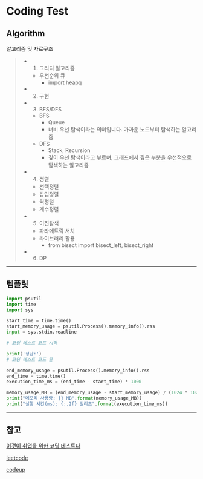 # Coding Test

## Algorithm

알고리즘 및 자료구조

> - 1. 그리디 알고리즘
>   - 우선순위 큐
>     - import heapq
>
> - 2. 구현
>
> - 3. BFS/DFS
>   - BFS
>     - Queue
>     - 너비 우선 탐색이라는 의미입니다. 가까운 노드부터 탐색하는 알고리즘
>   - DFS
>     - Stack, Recursion
>     - 깊이 우선 탐색이라고 부르며, 그래프에서 깊은 부분을 우선적으로 탐색하는 알고리즘
> 
> - 4. 정렬
>   - 선택정렬
>   - 삽입정렬
>   - 퀵정렬
>   - 계수정렬
>
> - 5. 이진탐색
>   - 파라메트릭 서치
>   - 라이브러리 활용
>     - from bisect import bisect_left, bisect_right
> 
> - 6. DP

---

## 템플릿

```python
import psutil
import time
import sys

start_time = time.time()
start_memory_usage = psutil.Process().memory_info().rss
input = sys.stdin.readline

# 코딩 테스트 코드 시작

print('정답:')
# 코딩 테스트 코드 끝

end_memory_usage = psutil.Process().memory_info().rss
end_time = time.time()
execution_time_ms = (end_time - start_time) * 1000

memory_usage_MB = (end_memory_usage - start_memory_usage) / (1024 * 1024)
print("메모리 사용량: {} MB".format(memory_usage_MB))
print("실행 시간(ms): {:.2f} 밀리초".format(execution_time_ms))
```

---

## 참고

[이것이 취업을 위한 코딩 테스트다](https://github.com/ndb796/python-for-coding-test)

[leetcode](https://leetcode.com/)

[codeup](https://codeup.kr/problemsetsol.php?psid=33)
